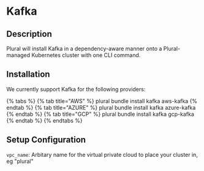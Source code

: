 
# Kafka

## Description
Plural will install Kafka in a dependency-aware manner onto a Plural-managed Kubernetes cluster with one CLI command.

## Installation
We currently support Kafka for the following providers:

{% tabs %}
{% tab title="AWS" %} plural bundle install kafka aws-kafka {% endtab %} {% tab title="AZURE" %} plural bundle install kafka azure-kafka {% endtab %} {% tab title="GCP" %} plural bundle install kafka gcp-kafka {% endtab %}
{% endtabs %}

## Setup Configuration
`vpc_name`: Arbitary name for the virtual private cloud to place your cluster in, eg "plural"


    
